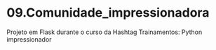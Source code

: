 # 09.Comunidade_impressionadora
 Projeto em Flask durante o curso da Hashtag Trainamentos: Python impressionador
